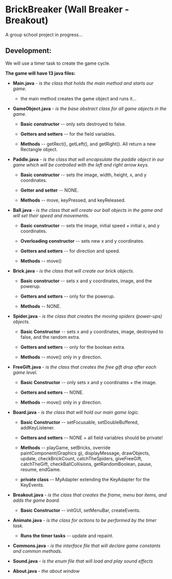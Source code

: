 # BrickBreaker (Wall Breaker - Breakout)

A group school project in progress...

## Development:

We will use a timer task to create the game cycle.

**The game will have 13 java files:**

- **Main.java** - *is the class that holds the main method and starts our game.*

    -  the main method creates the game object and runs it...

- **GameObject.java** - *is the base abstract class for all game objects in the game.*

    -  **Basic constructor** -- only sets destroyed to false.
    
    -  **Getters and setters** -- for the field variables.
    
    -  **Methods** -- getRect(), getLeft(), and getRight(). All return a new Rectangle object.

- **Paddle.java** - *is the class that will encapsulate the paddle object in our game which will be controlled with the left and right arrow keys.*

    -  **Basic constructor** -- sets the image, width, height, x, and y coordinates.
    
    -  **Getter and setter** -- NONE.
    
    -  **Methods** -- move, keyPressed, and keyReleased.

- **Ball.java** - *is the class that will create our ball objects in the game and will set their speed and movements.*

    -  **Basic constructor** -- sets the image, initial speed + initial x, and y coordinates.
    
    -  **Overloading constructor** -- sets new x and y coordinates.
    
    -  **Getters and setters** -- for direction and speed.
    
    -  **Methods** -- move()

- **Brick.java** - *is the class that will create our brick objects.*

    -  **Basic constructor** -- sets x and y coordinates, image, and the powerup.
    
    -  **Getters and setters** -- only for the powerup.
    
    -  **Methods** -- NONE.

- **Spider.java** - *is the class that creates the moving spiders (power-ups) objects.*

    -  **Basic Constructor** -- sets x and y coordinates, image, destroyed to false, and the random extra.
    
    -  **Getters and setters** -- only for the boolean extra.
    
    -  **Methods** -- move() only in y direction.

- **FreeGift.java** - *is the class that creates the free gift drop after each game level.*

    -  **Basic Constructor** -- only sets x and y coordinates + the image.
    
    -  **Getters and setters** -- NONE.
    
    -  **Methods** -- move() only in y direction.

- **Board.java** - *is the class that will hold our main game logic.*

    -  **Basic Constructor** -- setFocusable, setDoubleBuffered, addKeyListener.
    
    -  **Getters and setters** -- NONE + all field variables should be private!
    
    -  **Methods** -- playGame, setBricks, override paintComponent(Graphics g), displayMessage, drawObjects, update, checkBrickCount, catchTheSpiders, giveFreeGift, catchTheGift, checkBallCollisions, getRandomBoolean, pause, resume, endGame.
    
    -  **private class** -- MyAdapter extending the KeyAdapter for the KeyEvents.

- **Breakout.java** - *is the class that creates the frame, menu bar items, and adds the game board.*

    -  **Basic Constructor** -- initGUI, setMenuBar, createEvents.

- **Animate.java** - *is the class for actions to be performed by the timer task.*

    -  **Runs the timer tasks** -- update and repaint.

- **Commons.java** - *is the interface file that will declare game constants and common methods.*

- **Sound.java** - *is the enum file that will load and play sound effects*

- **About.java** - *the about window*
